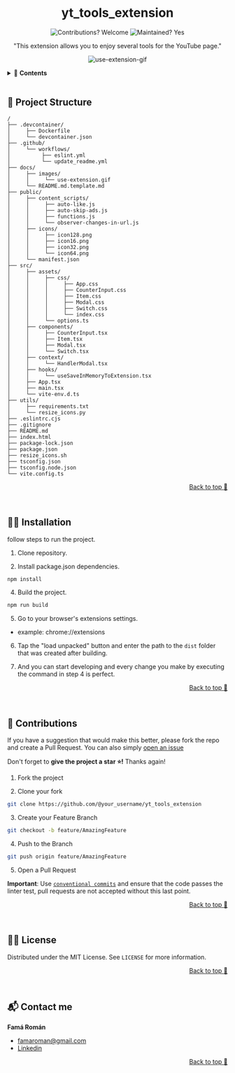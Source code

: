 <div align="center">

# yt_tools_extension
![Contributions? Welcome](https://img.shields.io/badge/Contributions-Welcome-brightgreen.svg)
![Maintained? Yes](https://img.shields.io/badge/Maintained%3F-Yes-brightgreen.svg)

"This extension allows you to enjoy several tools for the YouTube page."

![use-extension-gif](https://github.com/RomanFama592/email-read-confirmation-nodejs/blob/master/docs/images/use-extension.gif?raw=true)

</div>

<details>
  <summary>📑 <strong>Contents</strong></summary>

- [🚀 **Project Structure**](#-project-structure)
- [👨‍🏫 **Installation**](#-installation)
- [👋 **Contributions**](#-contributions)
- [👨‍⚖️ **License**](#-license)
- [📬 **Contact me**](#-contact-me)

</details>

<br>

## 🚀 Project Structure

```
/
├── .devcontainer/
│     ├── Dockerfile
│     └── devcontainer.json
├── .github/
│     └── workflows/
│          ├── eslint.yml
│          └── update_readme.yml
├── docs/
│     ├── images/
│     │     └── use-extension.gif
│     └── README.md.template.md
├── public/
│     ├── content_scripts/
│     │     ├── auto-like.js
│     │     ├── auto-skip-ads.js
│     │     ├── functions.js
│     │     └── observer-changes-in-url.js
│     ├── icons/
│     │     ├── icon128.png
│     │     ├── icon16.png
│     │     ├── icon32.png
│     │     └── icon64.png
│     └── manifest.json
├── src/
│     ├── assets/
│     │     ├── css/
│     │     │     ├── App.css
│     │     │     ├── CounterInput.css
│     │     │     ├── Item.css
│     │     │     ├── Modal.css
│     │     │     ├── Switch.css
│     │     │     └── index.css
│     │     └── options.ts
│     ├── components/
│     │     ├── CounterInput.tsx
│     │     ├── Item.tsx
│     │     ├── Modal.tsx
│     │     └── Switch.tsx
│     ├── context/
│     │     └── HandlerModal.tsx
│     ├── hooks/
│     │     └── useSaveInMemoryToExtension.tsx
│     ├── App.tsx
│     ├── main.tsx
│     └── vite-env.d.ts
├── utils/
│     ├── requirements.txt
│     └── resize_icons.py
├── .eslintrc.cjs
├── .gitignore
├── README.md
├── index.html
├── package-lock.json
├── package.json
├── resize_icons.sh
├── tsconfig.json
├── tsconfig.node.json
└── vite.config.ts

```

<p align="right"><a href="#top">Back to top 🔼</a></p>
<br>

## 👨‍🏫 Installation

follow steps to run the project.

1. Clone repository.

2. Install package.json dependencies.

```bash
npm install
```

4. Build the project.
```bash
npm run build
```

5. Go to your browser's extensions settings.
- example: chrome://extensions

6. Tap the "load unpacked" button and enter the path to the `dist` folder that was created after building.

7. And you can start developing and every change you make by executing the command in step 4 is perfect.

<p align="right"><a href="#top">Back to top 🔼</a></p>
<br>

## 👋 Contributions

If you have a suggestion that would make this better, please fork the repo and create a Pull Request. You can also simply [open an issue](https://github.com/RomanFama592/yt_tools_extension/issues)

Don't forget to **give the project a star ⭐!** Thanks again!

1. Fork the project

2. Clone your fork

```bash
git clone https://github.com/@your_username/yt_tools_extension
```

3. Create your Feature Branch

```bash
git checkout -b feature/AmazingFeature
```

4. Push to the Branch

```bash
git push origin feature/AmazingFeature
```

5. Open a Pull Request

**Important**: Use [`conventional commits`](https://www.conventionalcommits.org/) and ensure that the code passes the linter test, pull requests are not accepted without this last point.


<p align="right"><a href="#top">Back to top 🔼</a></p>
<br>

## 👨‍⚖️ License

Distributed under the MIT License. See `LICENSE` for more information.

<p align="right"><a href="#top">Back to top 🔼</a></p>
<br>

## 📬 Contact me

**Famá Román** 
- famaroman@gmail.com
- [Linkedin](https://www.linkedin.com/in/romanfama)

<p align="right"><a href="#top">Back to top 🔼</a></p>
<br>
